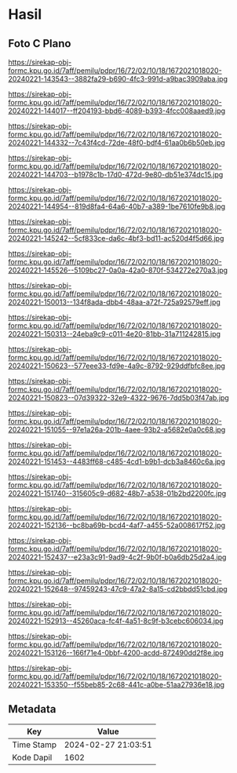 # Hasil

## Foto C Plano

https://sirekap-obj-formc.kpu.go.id/7aff/pemilu/pdpr/16/72/02/10/18/1672021018020-20240221-143543--3882fa29-b690-4fc3-991d-a9bac3909aba.jpg

https://sirekap-obj-formc.kpu.go.id/7aff/pemilu/pdpr/16/72/02/10/18/1672021018020-20240221-144017--ff204193-bbd6-4089-b393-4fcc008aaed9.jpg

https://sirekap-obj-formc.kpu.go.id/7aff/pemilu/pdpr/16/72/02/10/18/1672021018020-20240221-144332--7c43f4cd-72de-48f0-bdf4-61aa0b6b50eb.jpg

https://sirekap-obj-formc.kpu.go.id/7aff/pemilu/pdpr/16/72/02/10/18/1672021018020-20240221-144703--b1978c1b-17d0-472d-9e80-db51e374dc15.jpg

https://sirekap-obj-formc.kpu.go.id/7aff/pemilu/pdpr/16/72/02/10/18/1672021018020-20240221-144954--819d8fa4-64a6-40b7-a389-1be7610fe9b8.jpg

https://sirekap-obj-formc.kpu.go.id/7aff/pemilu/pdpr/16/72/02/10/18/1672021018020-20240221-145242--5cf833ce-da6c-4bf3-bd11-ac520d4f5d66.jpg

https://sirekap-obj-formc.kpu.go.id/7aff/pemilu/pdpr/16/72/02/10/18/1672021018020-20240221-145526--5109bc27-0a0a-42a0-870f-534272e270a3.jpg

https://sirekap-obj-formc.kpu.go.id/7aff/pemilu/pdpr/16/72/02/10/18/1672021018020-20240221-150013--134f8ada-dbb4-48aa-a72f-725a92579eff.jpg

https://sirekap-obj-formc.kpu.go.id/7aff/pemilu/pdpr/16/72/02/10/18/1672021018020-20240221-150313--24eba9c9-c011-4e20-81bb-31a711242815.jpg

https://sirekap-obj-formc.kpu.go.id/7aff/pemilu/pdpr/16/72/02/10/18/1672021018020-20240221-150623--577eee33-fd9e-4a9c-8792-929ddfbfc8ee.jpg

https://sirekap-obj-formc.kpu.go.id/7aff/pemilu/pdpr/16/72/02/10/18/1672021018020-20240221-150823--07d39322-32e9-4322-9676-7dd5b03f47ab.jpg

https://sirekap-obj-formc.kpu.go.id/7aff/pemilu/pdpr/16/72/02/10/18/1672021018020-20240221-151055--97e1a26a-201b-4aee-93b2-a5682e0a0c68.jpg

https://sirekap-obj-formc.kpu.go.id/7aff/pemilu/pdpr/16/72/02/10/18/1672021018020-20240221-151453--4483ff68-c485-4cd1-b9b1-dcb3a8460c6a.jpg

https://sirekap-obj-formc.kpu.go.id/7aff/pemilu/pdpr/16/72/02/10/18/1672021018020-20240221-151740--315605c9-d682-48b7-a538-01b2bd2200fc.jpg

https://sirekap-obj-formc.kpu.go.id/7aff/pemilu/pdpr/16/72/02/10/18/1672021018020-20240221-152136--bc8ba69b-bcd4-4af7-a455-52a008617f52.jpg

https://sirekap-obj-formc.kpu.go.id/7aff/pemilu/pdpr/16/72/02/10/18/1672021018020-20240221-152437--e23a3c91-9ad9-4c2f-9b0f-b0a6db25d2a4.jpg

https://sirekap-obj-formc.kpu.go.id/7aff/pemilu/pdpr/16/72/02/10/18/1672021018020-20240221-152648--97459243-47c9-47a2-8a15-cd2bbdd51cbd.jpg

https://sirekap-obj-formc.kpu.go.id/7aff/pemilu/pdpr/16/72/02/10/18/1672021018020-20240221-152913--45260aca-fc4f-4a51-8c9f-b3cebc606034.jpg

https://sirekap-obj-formc.kpu.go.id/7aff/pemilu/pdpr/16/72/02/10/18/1672021018020-20240221-153126--166f71e4-0bbf-4200-acdd-872490dd2f8e.jpg

https://sirekap-obj-formc.kpu.go.id/7aff/pemilu/pdpr/16/72/02/10/18/1672021018020-20240221-153350--f55beb85-2c68-441c-a0be-51aa27936e18.jpg


## Metadata

| Key        | Value               |
| ---------- | ------------------- |
| Time Stamp | 2024-02-27 21:03:51 |
| Kode Dapil | 1602                |



